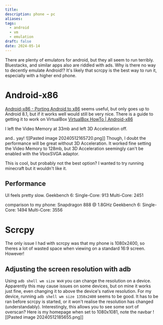 ```yaml
---
title: 
description: phone → pc
aliases: 
tags:
  - android
  - vm
  - emulation
draft: false
date: 2024-05-14
---
```

There are plenty of emulators for android, but they all seem to run terribly. Bluestacks, and similar apps also are riddled with ads. Why is there no way to decently emulate Android!?
It's likely that scrcpy is the best way to run it, especially with a higher end phone.
# Android-x86
[Android-x86 - Porting Android to x86](https://www.android-x86.org/) seems useful, but only goes up to Android 8.1, but if it works well would still be very nice.
There is a guide to getting it to work on VirtualBox [VirtualBox HowTo | Android-x86](https://www.android-x86.org/documentation/virtualbox.html)

I left the Video Memory at 33mb and left 3D Acceleration off.

and.. yay! 
![[Pasted image 20240512165720.png]]
Though, I doubt the performance will be great without 3D Acceleration. 
It worked fine setting the Video Memory to 128mb, but 3D Acceleration seemingly can't be enabled with the VboxSVGA adaptor.

This is cool, but probably not the best option? 
I wanted to try running minecraft but it wouldn't like it.
## Performance
UI feels pretty slow.
Geekbench 6:
Single-Core: 913
Multi-Core: 2451

comparison to my phone:
Snapdragon 888 @ 1.8GHz
Geekbench 6:
Single-Core: 1494
Multi-Core: 3556

# Scrcpy
The only issue I had with scrcpy was that my phone is 1080x2400, so theres a lot of wasted space when viewing on a standard 16:9 screen. However!
## Adjusting the screen resolution with adb
Using `adb shell wm size WxH` you can change the resolution on a device. Apparently this may cause issues on some devices, but on mine it works just fine, even changing it to above the device's native resolution.
For my device, running `adb shell wm size 1350x2400` seems to be good. It has to be ran before scrcpy is started, or it won't realise the resolution has changed (understandably). Interestingly, this allows you to see some sort of overscan?
Here is my homepage when set to 1080x1081, note the navbar
![[Pasted image 20240512185655.png]]
